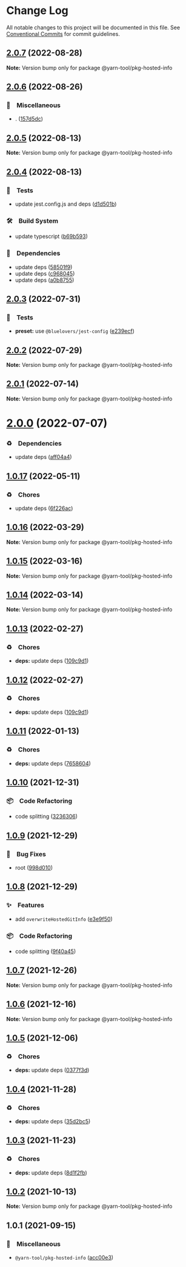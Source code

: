 # Change Log

All notable changes to this project will be documented in this file.
See [Conventional Commits](https://conventionalcommits.org) for commit guidelines.

## [2.0.7](https://github.com/bluelovers/ws-yarn-workspaces/compare/@yarn-tool/pkg-hosted-info@2.0.6...@yarn-tool/pkg-hosted-info@2.0.7) (2022-08-28)

**Note:** Version bump only for package @yarn-tool/pkg-hosted-info





## [2.0.6](https://github.com/bluelovers/ws-yarn-workspaces/compare/@yarn-tool/pkg-hosted-info@2.0.5...@yarn-tool/pkg-hosted-info@2.0.6) (2022-08-26)



### 🔖　Miscellaneous

* . ([157d5dc](https://github.com/bluelovers/ws-yarn-workspaces/commit/157d5dc8959261d9326f6e633987182898ae9670))



## [2.0.5](https://github.com/bluelovers/ws-yarn-workspaces/compare/@yarn-tool/pkg-hosted-info@2.0.4...@yarn-tool/pkg-hosted-info@2.0.5) (2022-08-13)

**Note:** Version bump only for package @yarn-tool/pkg-hosted-info





## [2.0.4](https://github.com/bluelovers/ws-yarn-workspaces/compare/@yarn-tool/pkg-hosted-info@2.0.3...@yarn-tool/pkg-hosted-info@2.0.4) (2022-08-13)


### 🚨　Tests

* update jest.config.js and deps ([d1d501b](https://github.com/bluelovers/ws-yarn-workspaces/commit/d1d501ba059130bd8f90e6eaa266084110698011))


### 🛠　Build System

* update typescript ([b69b593](https://github.com/bluelovers/ws-yarn-workspaces/commit/b69b593d511d9d4e246513dc1d69721150b9cfe8))


### 📌　Dependencies

* update deps ([58501f9](https://github.com/bluelovers/ws-yarn-workspaces/commit/58501f97494eb624779dffea7ac9d68e45e5e978))
* update deps ([c968045](https://github.com/bluelovers/ws-yarn-workspaces/commit/c96804598f63a5cd06507e3eaaa2e8b569b14b65))
* update deps ([a0b8755](https://github.com/bluelovers/ws-yarn-workspaces/commit/a0b875582efdc9829b0cdb6c9c819cace8b76e90))





## [2.0.3](https://github.com/bluelovers/ws-yarn-workspaces/compare/@yarn-tool/pkg-hosted-info@2.0.2...@yarn-tool/pkg-hosted-info@2.0.3) (2022-07-31)


### 🚨　Tests

* **preset:** use `@bluelovers/jest-config` ([e239ecf](https://github.com/bluelovers/ws-yarn-workspaces/commit/e239ecf606d82930c6036ec1241bf3b4a1095423))





## [2.0.2](https://github.com/bluelovers/ws-yarn-workspaces/compare/@yarn-tool/pkg-hosted-info@2.0.1...@yarn-tool/pkg-hosted-info@2.0.2) (2022-07-29)

**Note:** Version bump only for package @yarn-tool/pkg-hosted-info





## [2.0.1](https://github.com/bluelovers/ws-yarn-workspaces/compare/@yarn-tool/pkg-hosted-info@2.0.0...@yarn-tool/pkg-hosted-info@2.0.1) (2022-07-14)

**Note:** Version bump only for package @yarn-tool/pkg-hosted-info





# [2.0.0](https://github.com/bluelovers/ws-yarn-workspaces/compare/@yarn-tool/pkg-hosted-info@1.0.17...@yarn-tool/pkg-hosted-info@2.0.0) (2022-07-07)


### ♻️　Dependencies

* update deps ([aff04a4](https://github.com/bluelovers/ws-yarn-workspaces/commit/aff04a47e24f963121cf893a03a5b92dfcb6b720))





## [1.0.17](https://github.com/bluelovers/ws-yarn-workspaces/compare/@yarn-tool/pkg-hosted-info@1.0.16...@yarn-tool/pkg-hosted-info@1.0.17) (2022-05-11)


### ♻️　Chores

* update deps ([6f226ac](https://github.com/bluelovers/ws-yarn-workspaces/commit/6f226acfd22f0b213eaa8a84886f8391284b1fcf))





## [1.0.16](https://github.com/bluelovers/ws-yarn-workspaces/compare/@yarn-tool/pkg-hosted-info@1.0.15...@yarn-tool/pkg-hosted-info@1.0.16) (2022-03-29)

**Note:** Version bump only for package @yarn-tool/pkg-hosted-info





## [1.0.15](https://github.com/bluelovers/ws-yarn-workspaces/compare/@yarn-tool/pkg-hosted-info@1.0.14...@yarn-tool/pkg-hosted-info@1.0.15) (2022-03-16)

**Note:** Version bump only for package @yarn-tool/pkg-hosted-info





## [1.0.14](https://github.com/bluelovers/ws-yarn-workspaces/compare/@yarn-tool/pkg-hosted-info@1.0.13...@yarn-tool/pkg-hosted-info@1.0.14) (2022-03-14)

**Note:** Version bump only for package @yarn-tool/pkg-hosted-info





## [1.0.13](https://github.com/bluelovers/ws-yarn-workspaces/compare/@yarn-tool/pkg-hosted-info@1.0.11...@yarn-tool/pkg-hosted-info@1.0.13) (2022-02-27)


### ♻️　Chores

* **deps:** update deps ([109c9d1](https://github.com/bluelovers/ws-yarn-workspaces/commit/109c9d1b437063d069a9aaf5f5b9b15da4d5c76f))





## [1.0.12](https://github.com/bluelovers/ws-yarn-workspaces/compare/@yarn-tool/pkg-hosted-info@1.0.11...@yarn-tool/pkg-hosted-info@1.0.12) (2022-02-27)


### ♻️　Chores

* **deps:** update deps ([109c9d1](https://github.com/bluelovers/ws-yarn-workspaces/commit/109c9d1b437063d069a9aaf5f5b9b15da4d5c76f))





## [1.0.11](https://github.com/bluelovers/ws-yarn-workspaces/compare/@yarn-tool/pkg-hosted-info@1.0.10...@yarn-tool/pkg-hosted-info@1.0.11) (2022-01-13)


### ♻️　Chores

* **deps:** update deps ([7658604](https://github.com/bluelovers/ws-yarn-workspaces/commit/7658604e5cabfa61ed92c2579ecae3d37d3fd737))





## [1.0.10](https://github.com/bluelovers/ws-yarn-workspaces/compare/@yarn-tool/pkg-hosted-info@1.0.9...@yarn-tool/pkg-hosted-info@1.0.10) (2021-12-31)


### 📦　Code Refactoring

* code splitting ([3236306](https://github.com/bluelovers/ws-yarn-workspaces/commit/323630687dcfaa851cd65176d446d55f74a1dd3b))





## [1.0.9](https://github.com/bluelovers/ws-yarn-workspaces/compare/@yarn-tool/pkg-hosted-info@1.0.8...@yarn-tool/pkg-hosted-info@1.0.9) (2021-12-29)


### 🐛　Bug Fixes

* root ([998d010](https://github.com/bluelovers/ws-yarn-workspaces/commit/998d010dff5e6203f7fc8228f1591b9c9b9e0c09))





## [1.0.8](https://github.com/bluelovers/ws-yarn-workspaces/compare/@yarn-tool/pkg-hosted-info@1.0.7...@yarn-tool/pkg-hosted-info@1.0.8) (2021-12-29)


### ✨　Features

* add `overwriteHostedGitInfo` ([e3e9f50](https://github.com/bluelovers/ws-yarn-workspaces/commit/e3e9f5003b72cfabb851c96a3f5fa35735966ce3))


### 📦　Code Refactoring

* code splitting ([9f40a45](https://github.com/bluelovers/ws-yarn-workspaces/commit/9f40a455e2a355387f98949fb9dd002d4c54330f))





## [1.0.7](https://github.com/bluelovers/ws-yarn-workspaces/compare/@yarn-tool/pkg-hosted-info@1.0.6...@yarn-tool/pkg-hosted-info@1.0.7) (2021-12-26)

**Note:** Version bump only for package @yarn-tool/pkg-hosted-info





## [1.0.6](https://github.com/bluelovers/ws-yarn-workspaces/compare/@yarn-tool/pkg-hosted-info@1.0.5...@yarn-tool/pkg-hosted-info@1.0.6) (2021-12-16)

**Note:** Version bump only for package @yarn-tool/pkg-hosted-info





## [1.0.5](https://github.com/bluelovers/ws-yarn-workspaces/compare/@yarn-tool/pkg-hosted-info@1.0.4...@yarn-tool/pkg-hosted-info@1.0.5) (2021-12-06)


### ♻️　Chores

* **deps:** update deps ([0377f3d](https://github.com/bluelovers/ws-yarn-workspaces/commit/0377f3da359fd07fb6cfaa86accaefaef993036c))





## [1.0.4](https://github.com/bluelovers/ws-yarn-workspaces/compare/@yarn-tool/pkg-hosted-info@1.0.3...@yarn-tool/pkg-hosted-info@1.0.4) (2021-11-28)


### ♻️　Chores

* **deps:** update deps ([35d2bc5](https://github.com/bluelovers/ws-yarn-workspaces/commit/35d2bc557a8f73fd8638b073dedc189e5423c52e))





## [1.0.3](https://github.com/bluelovers/ws-yarn-workspaces/compare/@yarn-tool/pkg-hosted-info@1.0.2...@yarn-tool/pkg-hosted-info@1.0.3) (2021-11-23)


### ♻️　Chores

* **deps:** update deps ([8d1f2fb](https://github.com/bluelovers/ws-yarn-workspaces/commit/8d1f2fbb2782cdcdcf72e56131ea047bc0c30298))





## [1.0.2](https://github.com/bluelovers/ws-yarn-workspaces/compare/@yarn-tool/pkg-hosted-info@1.0.1...@yarn-tool/pkg-hosted-info@1.0.2) (2021-10-13)

**Note:** Version bump only for package @yarn-tool/pkg-hosted-info





## 1.0.1 (2021-09-15)


### 🔖　Miscellaneous

* `@yarn-tool/pkg-hosted-info` ([acc00e3](https://github.com/bluelovers/ws-yarn-workspaces/commit/acc00e3d488b42fb4df8e86186275e9d9e57cab8))
